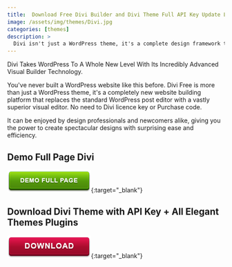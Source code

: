 ```yaml
---
title:  Download Free Divi Builder and Divi Theme Full API Key Update Lifetime
image: /assets/img/themes/Divi.jpg
categories: [themes]
description: >
  Divi isn't just a WordPress theme, it's a complete design framework that allows you to design and customize every part of your website from the ground up.
---
```


Divi Takes WordPress To A Whole New Level With Its Incredibly Advanced Visual Builder Technology. 

You've never built a WordPress website like this before. Divi Free is more than just a WordPress theme, it's a completely new website building platform that replaces the standard WordPress post editor with a vastly superior visual editor. No need to Divi licence key or Purchase code. 

It can be enjoyed by design professionals and newcomers alike, giving you the power to create spectacular designs with surprising ease and efficiency.     

## Demo Full Page Divi
[![button](/assets/img/demo.png)](https://www.elegantthemes.com/gallery/divi/){:target="_blank"}  

## Download Divi Theme with API Key + All Elegant Themes Plugins  
[![button](/assets/img/download.png)](http://gestyy.com/e020kS){:target="_blank"}  
